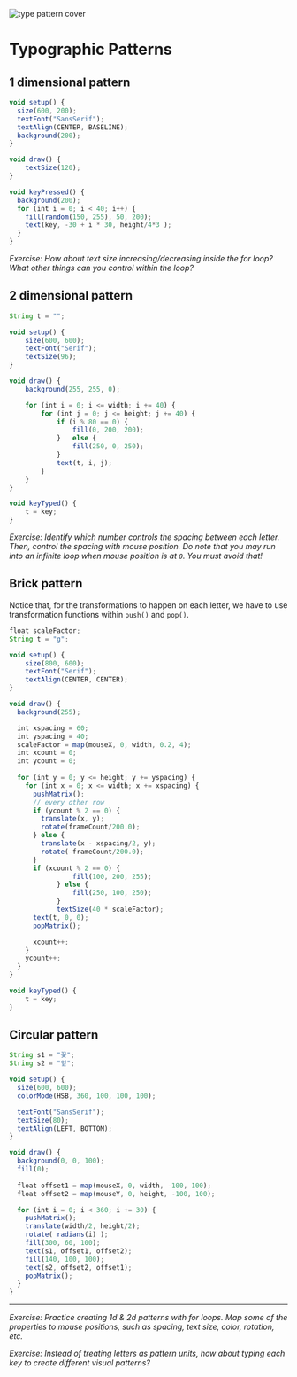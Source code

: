 ![type pattern cover](../images/type-pattern-cover.png)

# Typographic Patterns

## 1 dimensional pattern

```js
void setup() {
  size(600, 200);
  textFont("SansSerif");
  textAlign(CENTER, BASELINE);
  background(200);
}

void draw() {
	textSize(120);
}

void keyPressed() {
  background(200);
  for (int i = 0; i < 40; i++) {
    fill(random(150, 255), 50, 200);
    text(key, -30 + i * 30, height/4*3 );
  }
}
```

*Exercise: How about text size increasing/decreasing inside the for loop? What other things can you control within the loop?*

## 2 dimensional pattern
```js
String t = "";

void setup() {
	size(600, 600);
	textFont("Serif");
	textSize(96);
}

void draw() {
	background(255, 255, 0);

	for (int i = 0; i <= width; i += 40) {
		for (int j = 0; j <= height; j += 40) {
			if (i % 80 == 0) {
				fill(0, 200, 200);
			}	else {
				fill(250, 0, 250);
			}
			text(t, i, j);
		}
	}
}

void keyTyped() {
	t = key;
}
```

*Exercise: Identify which number controls the spacing between each letter. Then, control the spacing with mouse position. Do note that you may run into an infinite loop when mouse position is at `0`. You must avoid that!*

## Brick pattern
Notice that, for the transformations to happen on each letter, we have to use transformation functions within `push()` and `pop()`.

```js
float scaleFactor;
String t = "g";

void setup() {
  	size(800, 600);
	textFont("Serif");
	textAlign(CENTER, CENTER);
}

void draw() {
  background(255);

  int xspacing = 60;
  int yspacing = 40;
  scaleFactor = map(mouseX, 0, width, 0.2, 4);
  int xcount = 0;
  int ycount = 0;
  
  for (int y = 0; y <= height; y += yspacing) {
    for (int x = 0; x <= width; x += xspacing) {
      pushMatrix();
      // every other row
      if (ycount % 2 == 0) {
        translate(x, y);
        rotate(frameCount/200.0);
      } else {
        translate(x - xspacing/2, y);
        rotate(-frameCount/200.0);
      }
      if (xcount % 2 == 0) {
				fill(100, 200, 255);
			} else {
				fill(250, 100, 250);
			} 
			textSize(40 * scaleFactor);
      text(t, 0, 0);
      popMatrix();

      xcount++;
    }
    ycount++;
  }
}

void keyTyped() {
	t = key;
}
```

## Circular pattern

```js
String s1 = "꽃";
String s2 = "잎";

void setup() {
  size(600, 600);
  colorMode(HSB, 360, 100, 100, 100);

  textFont("SansSerif");
  textSize(80);
  textAlign(LEFT, BOTTOM);
}

void draw() {
  background(0, 0, 100);
  fill(0);
  
  float offset1 = map(mouseX, 0, width, -100, 100);
  float offset2 = map(mouseY, 0, height, -100, 100);

  for (int i = 0; i < 360; i += 30) {
    pushMatrix();
    translate(width/2, height/2);
    rotate( radians(i) );
    fill(300, 60, 100);
    text(s1, offset1, offset2);
    fill(140, 100, 100);
    text(s2, offset2, offset1);
    popMatrix();
  }
}
```

------

*Exercise: Practice creating 1d & 2d patterns with for loops. Map some of the properties to mouse positions, such as spacing, text size, color, rotation, etc.*

*Exercise: Instead of treating letters as pattern units, how about typing each key to create different visual patterns?*
